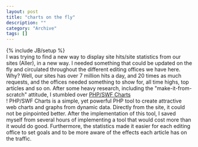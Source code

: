 ```yaml
--- 
layout: post 
title: "charts on the fly"
description: ""
category: "Archive"
tags: []
---
```

{% include JB/setup %}  
I was trying to find a new way to display site hits/site statistics from our sites (Aller), in a new way. I needed something that could be updated on the fly and circulated throughout the different editing offices we have here. Why? Well, our sites has over 7 million hits a day, and 20 times as much requests, and the offices needed something to show for, all time highs, top articles and so on.
 After some heavy research, including the "make-it-from-scratch" attitude, I stumbled over <a href="http://www.maani.us/charts/index.php">PHP/SWF Charts</a> <br/>!
 PHP/SWF Charts is a simple, yet powerful PHP tool to create attractive web charts and graphs from dynamic data. Directly from the site, it could not be pinpointed better. After the implementation of this tool, I saved myself from several hours of implementing a tool that would cost more than it would do good. Furthermore, the statistics made it easier for each editing office to set goals and to be more aware of the effects each article has on the traffic.
